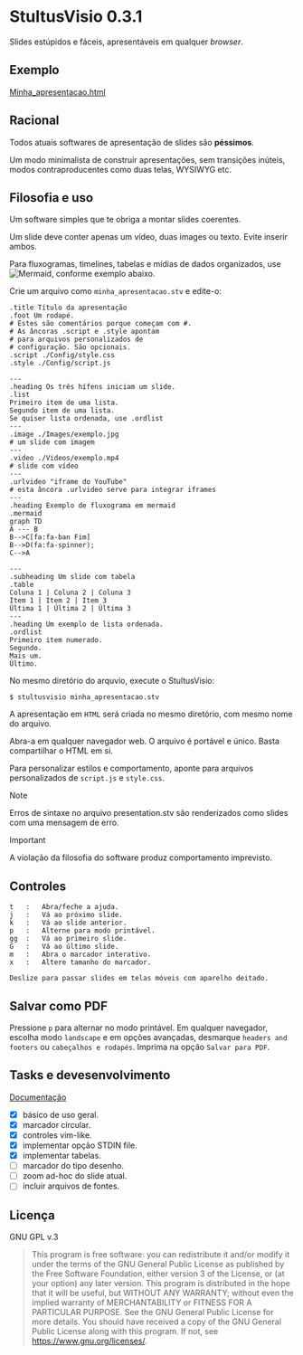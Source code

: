 <!--This file is part of StultusVisio.

    StultusVisio is free software: you can redistribute it and/or modify
    it under the terms of the GNU General Public License as published by
    the Free Software Foundation, either version 3 of the License, or
    (at your option) any later version.

    StultusVisio is distributed in the hope that it will be useful,
    but WITHOUT ANY WARRANTY; without even the implied warranty of
    MERCHANTABILITY or FITNESS FOR A PARTICULAR PURPOSE.  See the
    GNU General Public License for more details.

    You should have received a copy of the GNU General Public License
    along with StultusVisio.  If not, see <https://www.gnu.org/licenses/>6.
    Jefferson T. @ 2023. Telegram: StalinCCCP 
-->
# StultusVisio 0.3.1
Slides estúpidos e fáceis, apresentáveis em qualquer _browser_.

## Exemplo
[Minha_apresentacao.html](./Exemplo/minha_apresentacao.html) 

## Racional
Todos atuais softwares de apresentação de slides são **péssimos**.

Um modo minimalista de construir apresentações, sem transições inúteis, modos contraproducentes como duas telas, WYSIWYG etc.

## Filosofia e uso
Um software simples que te obriga a montar slides coerentes.

Um slide deve conter apenas um vídeo, duas images ou texto. Evite inserir ambos.

Para fluxogramas, timelines, tabelas e mídias de dados organizados, use ![Mermaid](https://github.com/mermaid-js/mermaid), conforme exemplo abaixo.

Crie um arquivo como `minha_apresentacao.stv` e edite-o:

```
.title Título da apresentação
.foot Um rodapé.
# Estes são comentários porque começam com #. 
# As âncoras .script e .style apontam 
# para arquivos personalizados de 
# configuração. São opcionais.
.script ./Config/style.css
.style ./Config/script.js

--- 
.heading Os três hífens iniciam um slide.
.list
Primeiro item de uma lista.
Segundo item de uma lista.
Se quiser lista ordenada, use .ordlist
---
.image ./Images/exemplo.jpg
# um slide com imagem
---
.video ./Videos/exemplo.mp4
# slide com vídeo
---
.urlvideo "iframe do YouTube"
# esta âncora .urlvideo serve para integrar iframes
---
.heading Exemplo de fluxograma em mermaid
.mermaid
graph TD
A --- B
B-->C[fa:fa-ban Fim]
B-->D(fa:fa-spinner);
C-->A

---
.subheading Um slide com tabela
.table
Coluna 1 | Coluna 2 | Coluna 3
Item 1 | Item 2 | Item 3
Última 1 | Última 2 | Última 3
---
.heading Um exemplo de lista ordenada.
.ordlist
Primeiro item numerado.
Segundo.
Mais um.
Último.

```
No mesmo diretório do arquvio, execute o StultusVisio:
```
$ stultusvisio minha_apresentacao.stv
```
A apresentação em `HTML` será criada no mesmo diretório, com mesmo nome do arquivo.

Abra-a em qualquer navegador web. O arquivo é portável e único. Basta compartilhar o HTML em si.

Para personalizar estilos e comportamento, aponte para arquivos personalizados de `script.js` e `style.css`.

> [!NOTE]
> Erros de sintaxe no arquivo presentation.stv são renderizados como slides com uma mensagem de erro.

> [!IMPORTANT]
> A violação da filosofia do software produz comportamento imprevisto. 

## Controles

```
t   :   Abra/feche a ajuda.
j   :   Vá ao próximo slide.
k   :   Vá ao slide anterior.
p   :   Alterne para modo printável. 
gg  :   Vá ao primeiro slide.
G   :   Vá ao último slide.
m   :   Abra o marcador interativo.
x   :   Altere tamanho do marcador.

Deslize para passar slides em telas móveis com aparelho deitado.
```

## Salvar como PDF
Pressione `p` para alternar no modo printável. 
Em qualquer navegador, escolha modo `landscape` e em opções avançadas, desmarque `headers and footers` ou `cabeçalhos e rodapés`.
Imprima na opção `Salvar para PDF`.

## Tasks e devesenvolvimento
[Documentação](./target/doc/stultusvisio/index.html)

- [x] básico de uso geral.
- [x] marcador circular.
- [x] controles vim-like.
- [x] implementar opção STDIN file.
- [x] implementar tabelas.
- [ ] marcador do tipo desenho.
- [ ] zoom ad-hoc do slide atual.
- [ ] incluir arquivos de fontes.

## Licença
GNU GPL v.3
>This program is free software: you can redistribute it and/or modify it under the terms of the GNU General Public License as published by the Free Software Foundation, either version 3 of the License, or (at your option) any later version. This program is distributed in the hope that it will be useful, but WITHOUT ANY WARRANTY; without even the implied warranty of MERCHANTABILITY or FITNESS FOR A PARTICULAR PURPOSE.  See the GNU General Public License for more details. You should have received a copy of the GNU General Public License along with this program.  If not, see https://www.gnu.org/licenses/.
